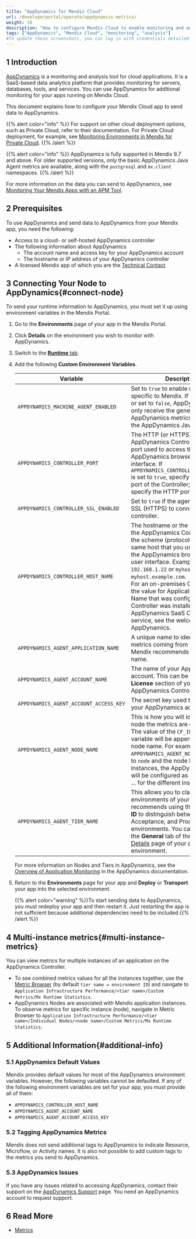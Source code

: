 ```yaml
---
title: "AppDynamics for Mendix Cloud"
url: /developerportal/operate/appdynamics-metrics/
weight: 10
description: "How to configure Mendix Cloud to enable monitoring and analysis with AppDynamics."
tags: ["AppDynamics", "Mendix Cloud", "monitoring", "analysis"]
#To update these screenshots, you can log in with credentials detailed in How to Update Screenshots Using Team Apps.
---
```


## 1 Introduction

[AppDynamics](https://www.appdynamics.com/) is a monitoring and analysis tool for cloud applications. It is a SaaS-based data analytics platform that provides monitoring for servers, databases, tools, and services. You can use AppDynamics for additional monitoring for your apps running on Mendix Cloud.

This document explains how to configure your Mendix Cloud app to send data to AppDynamics.

{{% alert color="info" %}}
For support on other cloud deployment options, such as Private Cloud, refer to their documentation. For Private Cloud deployment, for example, see [Monitoring Environments in Mendix for Private Cloud](/developerportal/deploy/private-cloud-monitor/).
{{% /alert %}}

{{% alert color="info" %}}
AppDynamics is fully supported in Mendix 9.7 and above. For older supported versions, only the basic AppDynamics Java Agent metrics are available, along with the `postgresql` and `mx.client` namespaces.
{{% /alert %}}

For more information on the data you can send to AppDynamics, see [Monitoring Your Mendix Apps with an APM Tool](/developerportal/operate/monitoring-with-apm/).

## 2 Prerequisites

To use AppDynamics and send data to AppDynamics from your Mendix app, you need the following:

* Access to a  cloud- or self-hosted AppDynamics controller
* The following information about AppDynamics
    * The account name and access key for your AppDynamics account
    * The hostname or IP address of your AppDynamics controller
* A licensed Mendix app of which you are the [Technical Contact](/developerportal/general/app-roles/#technical-contact)

## 3 Connecting Your Node to AppDynamics{#connect-node}

To send your runtime information to AppDynamics, you must set it up using environment variables in the Mendix Portal.

1. Go to the **Environments** page of your app in the Mendix Portal.
2. Click **Details** on the environment you wish to monitor with AppDynamics. 
3. Switch to the [**Runtime** tab](/developerportal/deploy/environments-details/#runtime-tab).
4. Add the following **Custom Environment Variables**.

    | Variable | Description | Default |
    | -------- | ----------- | ------- |
    | `APPDYNAMICS_MACHINE_AGENT_ENABLED` | Set to `true` to enable metrics specific to Mendix. If this is not set, or set to `false`, AppDynamics will only receive the general AppDynamics metrics provided by the AppDynamics Java Agent. | `false` |
    | `APPDYNAMICS_CONTROLLER_PORT` | The HTTP (or HTTPS) port of the AppDynamics Controller. This is the port used to access the AppDynamics browser-based user interface. If `APPDYNAMICS_CONTROLLER_SSL_ENABLED` is set to `true`, specify the HTTPS port of the Controller; otherwise, specify the HTTP port. | `443` |
    | `APPDYNAMICS_CONTROLLER_SSL_ENABLED` | Set to `true` if the agent should use SSL (HTTPS) to connect to the controller. | `true` |
    | `APPDYNAMICS_CONTROLLER_HOST_NAME` |  The hostname or the IP address of the AppDynamics Controller without the scheme (protocol). This is the same host that you use to access the AppDynamics browser-based user interface. Example values are `192.168.1.22` or `myhost` or `myhost.example.com`.<br>For an on-premises Controller, use the value for Application Server Host Name that was configured when the Controller was installed. For the AppDynamics SaaS Controller service, see the welcome email from AppDynamics. | |
    | `APPDYNAMICS_AGENT_APPLICATION_NAME` | A unique name to identify all the metrics coming from your app. Mendix recommends using the app name. | |
    | `APPDYNAMICS_AGENT_ACCOUNT_NAME` | The name of your AppDynamics account. This can be found in the **License** section of your AppDynamics Controller dashboard. | |
    | `APPDYNAMICS_AGENT_ACCOUNT_ACCESS_KEY` | The secret key used to authenticate your AppDynamics account. | |
    | `APPDYNAMICS_AGENT_NODE_NAME` | This is how you will identify which node the metrics are coming from. The value of the `CF_INSTANCE_ID` variable will be appended to the node name. For example, if `APPDYNAMICS_AGENT_NODE_NAME` is set to  `node` and the node has multiple instances, the AppDynamics agent will be configured as `node-0`, `node-1`, … for the different instances. | `"node"` |
    | `APPDYNAMICS_AGENT_TIER_NAME` | This allows you to classify different environments of your app. Mendix recommends using the **Environment ID** to distinguish between Test, Acceptance, and Production environments. You can find this on the **General** tab of the [Environment Details](/developerportal/deploy/environments-details/) page of your app environment. | Environment ID of the app |

    For more information on Nodes and Tiers in AppDynamics, see the [Overview of Application Monitoring](https://docs.appdynamics.com/appd/22.x/22.1/en/application-monitoring/overview-of-application-monitoring) in the AppDynamics documentation.

5. Return to the **Environments** page for your app and **Deploy** or **Transport** your app into the selected environment.

    {{% alert color="warning" %}}To start sending data to AppDynamics, you must redeploy your app and then restart it. Just restarting the app is not sufficient because additional dependencies need to be included.{{% /alert %}}

## 4 Multi-instance metrics{#multi-instance-metrics}

You can view metrics for multiple instances of an application on the AppDynamics Controller.

* To see combined metrics values for all the instances together, use the [Metric Browser](https://docs.appdynamics.com/appd/22.x/latest/en/appdynamics-essentials/metrics-and-graphs/metric-browser) (by default `tier name = environment ID`) and navigate to `Application Infrastructure Performance/<tier name>/Custom Metrics/Mx Runtime Statistics`.
* AppDynamics Nodes are associated with Mendix application instances. To observe metrics for specific instance (node), navigate in Metric Browser to `Application Infrastructure Performance/<tier name>/Individual Nodes/<node name>/Custom Metrics/Mx Runtime Statistics`.

## 5 Additional Information{#additional-info}

### 5.1 AppDynamics Default Values

Mendix provides default values for most of the AppDynamics environment variables. However, the following variables cannot be defaulted. If any of the following environment variables are set for your app, you must provide all of them:

* `APPDYNAMICS_CONTROLLER_HOST_NAME`
* `APPDYNAMICS_AGENT_ACCOUNT_NAME`
* `APPDYNAMICS_AGENT_ACCOUNT_ACCESS_KEY`

### 5.2 Tagging AppDynamics Metrics

Mendix does not send additional tags to AppDynamics to indicate Resource, Microflow, or Activity names. It is also not possible to add custom tags to the metrics you send to AppDynamics.

### 5.3 AppDynamics Issues

If you have any issues related to accessing AppDynamics, contact their support on the [AppDynamics Support](https://help.appdynamics.com/hc/en-us/requests/) page. You need an AppDynamics account to request support.

## 6 Read More

* [Metrics](/developerportal/operate/metrics/)
